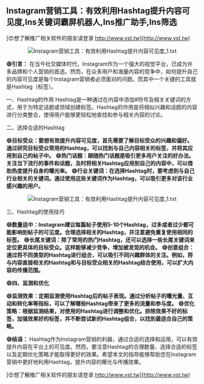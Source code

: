 ## **Instagram营销工具：有效利用Hashtag提升内容可见度,Ins关键词霸屏机器人,Ins推广助手,Ins筛选**

[😍想了解推广相关软件的朋友请登录 http://www.vst.tw](http://www.vst.tw)

 <center><img src="https://vst.tw/MP4/tuiguang/png/5.png" alt="Instagram营销工具：有效利用Hashtag提升内容可见度_1.txt"></center>

**😄引言：**
在当今社交媒体时代，Instagram作为一个强大的视觉平台，已成为许多品牌和个人营销的首选。然而，在众多用户和海量内容的竞争中，如何提升自己的内容可见度是每个Instagram营销者必须面对的问题。而其中一个关键的工具就是Hashtag（标签）。

一、Hashtag的作用
Hashtag是一种通过在内容中添加#符号及相关关键词的方式，用于为特定话题或领域创建标签。Hashtag的作用是将相似兴趣和话题的内容进行分类整合，使得用户能够更轻松地查找和参与相关内容的讨论。

二、选择合适的Hashtag

**😄目标受众：要想有效提升内容可见度，首先需要了解目标受众的兴趣和偏好。通过研究目标受众常用的Hashtag，可以找到与自己内容相关的标签，并将其应用到自己的帖子中。**
**😄热门话题：跟随热门话题是吸引更多用户关注的好办法。关注当下流行的事件和话题，及时将相关Hashtag应用到自己的内容中，可以借助热度提升自身的曝光率。**
**😄行业关键词：在选择Hashtag时，要考虑到与自己行业相关的关键词。通过使用这些关键词作为Hashtag，可以吸引更多对该行业感兴趣的用户。**

 <center><img src="https://vst.tw/MP4/tuiguang/png/4.png" alt="Instagram营销工具：有效利用Hashtag提升内容可见度_1.txt"></center>

三、Hashtag的使用技巧

**😄数量适中：Instagram建议每篇帖子使用5-10个Hashtag，过多或者过少都可能影响到帖子的可见度。合理选择相关的Hashtag，并注意避免重复使用相同的标签。**
**😄长尾关键词：除了常用的热门Hashtag，还可以选择一些长尾关键词来定位更具体的目标受众。这样能够减少竞争，增加被发现的机会。**
**😄创意组合：通过将不同类型的Hashtag进行组合，可以吸引不同兴趣群体的关注。例如，将与内容直接相关的Hashtag和与目标受众相关的Hashtag结合使用，可以扩大内容的传播范围。**

**😄四、监测和优化**

**😄监测效果：定期监测使用Hashtag后的帖子表现。通过分析帖子的曝光量、互动和转化率等指标，可以了解哪些Hashtag带来了更多的流量和参与度。**
**😄优化策略：根据监测结果，对使用的Hashtag进行调整和优化。排除效果不好的标签，加强效果好的标签，并不断尝试新的Hashtag组合，以找到最适合自己的策略。**

**😄结语：**
Hashtag作为Instagram营销的利器，通过合适的选择和运用，可以有效提升内容在平台上的可见度。然而，要注意Hashtag的合理数量、选择合适的标签以及定期优化策略才能取得更好的效果。希望本文的指导能够帮助您在Instagram营销中更好地利用Hashtag，提升内容的曝光与传播效果。

[😍想了解推广相关软件的朋友请登录 http://www.vst.tw](http://www.vst.tw)



